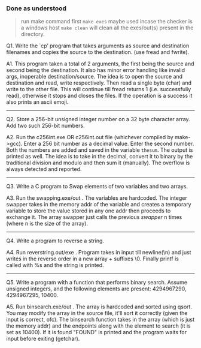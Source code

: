 ### Done as understood
> run make command first
> `make exes` maybe used incase the checker is a windows host
> `make clean` will clean all the exes/out(s) present in the directory.

Q1. Write the `cp’ program that takes arguments as source and destination filenames and copies the source to the destination. (use fread and fwrite).

A1. This program taken a total of 2 arguments, the first being the source and second being the destination. It also has minor error handling like invalid args, inoperable destination/source. The idea is to open the source and destination and read, write respectively. Then read a single byte (char) and write to the other file. This will continue till fread returns 1 (i.e. successfully read), otherwise it stops and closes the files. If the operation is a success it also prints an ascii emoji.
___

Q2. Store a 256-bit unsigned integer number on a 32 byte character array. Add two such 256-bit numbers.

A2. Run the c256int.exe OR c256int.out file (whichever compiled by make->gcc). Enter a 256 bit number as a decimal value. Enter the second number. Both the numbers are added and saved in the variable `thesum`. The output is printed as well. The idea is to take in the decimal, convert it to binary by the traditional division and modulo and then sum it (manually). The overflow is always detected and reported.
___

Q3. Write a C program to Swap elements of two variables and two arrays.

A3. Run the swapping.exe/out . The variables are hardcoded. The integer swapper takes in the memory addr of the variable and creates a temporary variable to store the value stored in any one addr then proceeds to exchange it. The array swapper just calls the previous _swapper_ n times (where n is the size of the array).
___

Q4. Write a program to reverse a string.

A4. Run reverstring.out/exe . Program takes in input till newline(\n) and just writes in the reverse order in a new array + suffixes \0. Finally printf is called with %s and the string is printed.
___

Q5. Write a program with a function that performs binary search. Assume unsigned integers, and the following
elements are present: 4294967290, 4294967295, 10400.

A5. Run binsearch.exe/out . The array is hardcoded and sorted using qsort. You may modify the array in the source file, it'll sort it correctly (given the input is correct, ofc). The binsearch function takes in the array (which is just the memory addr) and the endpoints along with the element to search (it is set as 10400). If it is found "FOUND" is printed and the program waits for input before exiting (getchar).